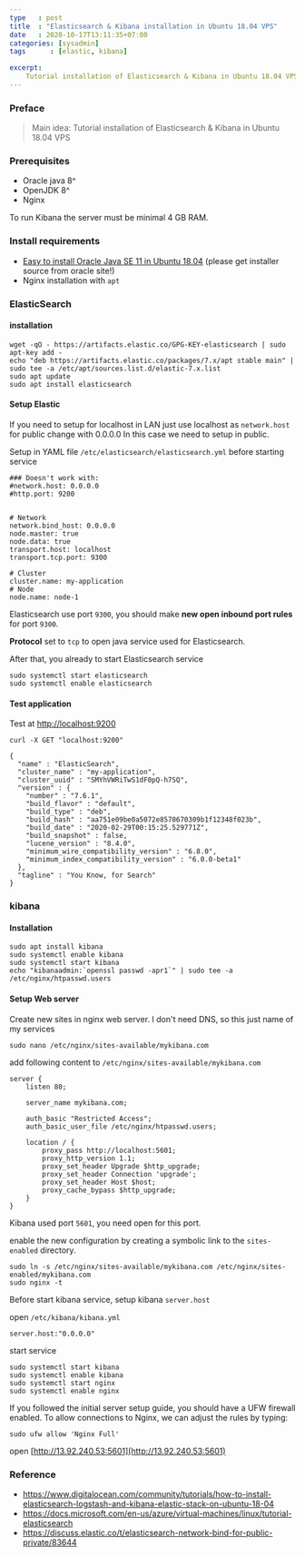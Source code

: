 ```yaml
---
type   : post
title  : "Elasticsearch & Kibana installation in Ubuntu 18.04 VPS"
date   : 2020-10-17T13:11:35+07:00
categories: [sysadmin]
tags      : [elastic, kibana]

excerpt:
    Tutorial installation of Elasticsearch & Kibana in Ubuntu 18.04 VPS
---
```


### Preface
>Main idea: Tutorial installation of Elasticsearch & Kibana in Ubuntu 18.04 VPS

### Prerequisites
- Oracle java 8^
- OpenJDK 8^
- Nginx

To run Kibana the server must be minimal 4 GB RAM.

### Install requirements
- [Easy to install Oracle Java SE 11 in Ubuntu 18.04](https://www.digitalocean.com/community/tutorials/how-to-install-java-with-apt-on-ubuntu-18-04) (please get installer source from oracle site!)
- Nginx installation with ```apt```

### ElasticSearch
#### installation
    wget -qO - https://artifacts.elastic.co/GPG-KEY-elasticsearch | sudo apt-key add -
    echo "deb https://artifacts.elastic.co/packages/7.x/apt stable main" | sudo tee -a /etc/apt/sources.list.d/elastic-7.x.list
    sudo apt update
    sudo apt install elasticsearch

#### Setup Elastic
If you need to setup for localhost in LAN just use localhost as ```network.host``` for public change with 0.0.0.0 In this case we need to setup in public.

Setup in YAML file ```/etc/elasticsearch/elasticsearch.yml``` before starting service

```
### Doesn't work with:
#network.host: 0.0.0.0
#http.port: 9200


# Network
network.bind_host: 0.0.0.0
node.master: true
node.data: true
transport.host: localhost
transport.tcp.port: 9300

# Cluster
cluster.name: my-application
# Node
node.name: node-1
```

Elasticsearch use port ```9300```, you should make **new open inbound port rules** for port ```9300```.

**Protocol** set to ```tcp``` to open java service used for Elasticsearch.

After that, you already to start Elasticsearch service

    sudo systemctl start elasticsearch
    sudo systemctl enable elasticsearch

#### Test application
Test at [http://localhost:9200](http://localhost:9200)

```
curl -X GET "localhost:9200"

{
  "name" : "ElasticSearch",
  "cluster_name" : "my-application",
  "cluster_uuid" : "SMYhVWRiTwS1dF0pQ-h7SQ",
  "version" : {
    "number" : "7.6.1",
    "build_flavor" : "default",
    "build_type" : "deb",
    "build_hash" : "aa751e09be0a5072e8570670309b1f12348f023b",
    "build_date" : "2020-02-29T00:15:25.529771Z",
    "build_snapshot" : false,
    "lucene_version" : "8.4.0",
    "minimum_wire_compatibility_version" : "6.8.0",
    "minimum_index_compatibility_version" : "6.0.0-beta1"
  },
  "tagline" : "You Know, for Search"
}
```

### kibana
#### Installation
```
sudo apt install kibana
sudo systemctl enable kibana
sudo systemctl start kibana
echo "kibanaadmin:`openssl passwd -apr1`" | sudo tee -a /etc/nginx/htpasswd.users
```

#### Setup Web server
Create new sites in nginx web server. I don't need DNS, so this just name of my services

    sudo nano /etc/nginx/sites-available/mykibana.com

add following content to ```/etc/nginx/sites-available/mykibana.com```

```
server {
    listen 80;

    server_name mykibana.com;

    auth_basic "Restricted Access";
    auth_basic_user_file /etc/nginx/htpasswd.users;

    location / {
        proxy_pass http://localhost:5601;
        proxy_http_version 1.1;
        proxy_set_header Upgrade $http_upgrade;
        proxy_set_header Connection 'upgrade';
        proxy_set_header Host $host;
        proxy_cache_bypass $http_upgrade;
    }
}
```

Kibana used port ```5601```, you need open for this port.

enable the new configuration by creating a symbolic link to the ```sites-enabled``` directory.

    sudo ln -s /etc/nginx/sites-available/mykibana.com /etc/nginx/sites-enabled/mykibana.com
    sudo nginx -t

Before start kibana service, setup kibana ```server.host```

open ```/etc/kibana/kibana.yml```

    server.host:"0.0.0.0"

start service

    sudo systemctl start kibana
    sudo systemctl enable kibana
    sudo systemctl start nginx
    sudo systemctl enable nginx

If you followed the initial server setup guide, you should have a UFW firewall enabled. To allow connections to Nginx, we can adjust the rules by typing:

    sudo ufw allow 'Nginx Full'

open [http://13.92.240.53:5601](http://13.92.240.53:5601)

### Reference
- https://www.digitalocean.com/community/tutorials/how-to-install-elasticsearch-logstash-and-kibana-elastic-stack-on-ubuntu-18-04
- https://docs.microsoft.com/en-us/azure/virtual-machines/linux/tutorial-elasticsearch
- https://discuss.elastic.co/t/elasticsearch-network-bind-for-public-private/83644
